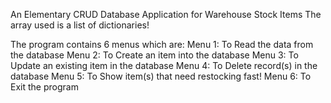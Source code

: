 An Elementary CRUD Database Application for Warehouse Stock Items
The array used is a list of dictionaries!

The program contains 6 menus which are:
Menu 1: To Read the data from the database
Menu 2: To Create an item into the database
Menu 3: To Update an existing item in the database
Menu 4: To Delete record(s) in the database
Menu 5: To Show item(s) that need restocking fast!
Menu 6: To Exit the program
